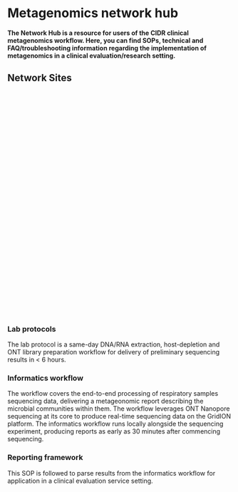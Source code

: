 <!-- Include jQuery directly -->
<script src="assets/js/jquery-1.8.2.js"></script>

# Metagenomics network hub

**The Network Hub is a resource for users of the CIDR clinical metagenomics workflow. Here, you can find SOPs, technical and FAQ/troubleshooting information regarding the implementation of metagenomics in a clinical evaluation/research setting.**

## Network Sites

<div class="card-body">
    <div id="ukMap" style="width: 100%; height: 500px; overflow: hidden;"></div>
</div>

<script>
    $(document).ready(function(){
        $('#ukMap').vectorMap({
            map: 'uk_mill',
            backgroundColor: "none",
            zoomOnScroll: false,
            zoomButtons: false,
            regionStyle: {initial: {fill: "lightgrey"}},
            markerStyle: {initial: {fill: '#005EB8', stroke: '#FFFFFF'}},
            focusOn: {
                scale: 1, // Adjust this value to set the zoom level
                x: 0.7, // X coordinate (0 to 1, left to right)
                y: 0.7, // Y coordinate (0 to 1, top to bottom)
                animate: false
            },
            markers: [
                {latLng: [51.4995, -0.1248], name: 'St. Thomas\' Hospital'},
                {latLng: [52.4862, -1.8904], name: 'University Hospitals Birmingham'},
                {latLng: [54.9783, -1.6178], name: 'Royal Victoria Infirmary - Newcastle'},
                {latLng: [51.752022, -1.257677], name: 'Oxford University Hospitals (OUH)'},
                {latLng: [50.9097, -1.4044], name: 'University Hospital Southampton'},
                {latLng: [51.5413, -0.1433], name: 'Great Ormond Street Hospital'},
                {latLng: [52.2053, 0.1218], name: 'Cambridge University Hospitals NHS Foundation Trust'},
                {latLng: [53.4839, -2.2446], name: 'Manchester University NHS Foundation Trust'},
                {latLng: [51.5558, -0.1398], name: 'University Collage London Hospital'},
            ],
            onRegionTipShow: function (e, label, code) {
                e.preventDefault();
            },
            onMarkerLabelShow: function(e, label, markerIndex){
                var markerName = this.markers[markerIndex].name;
                switch (markerName) {
                    case 'London':
                        label.html('Custom text for London');
                        break;
                    case 'Birmingham':
                        label.html('<b>Birmingham</b><br><p>Custom HTML content here...</p>');
                        break;
                    case 'Newcastle':
                        label.html('Custom text for Newcastle');
                        break;
                    case 'Sheffield':
                        label.html('Custom text for Sheffield');
                        break;
                    default:
                        label.html(markerName); // Fallback to default marker name
                        break;
                }
            }
        });
    });
</script>


### Lab protocols
The lab protocol is a same-day DNA/RNA extraction, host-depletion and ONT library preparation workflow for delivery of preliminary sequencing results in < 6 hours.

### Informatics workflow
The workflow covers the end-to-end processing of respiratory samples sequencing data, delivering a metageonomic report describing the microbial communities within them. The workflow leverages ONT Nanopore sequencing at its core to produce real-time sequencing data on the GridION platform. The informatics workflow runs locally alongside the sequencing experiment, producing reports as early as 30 minutes after commencing sequencing. 

### Reporting framework 
This SOP is followed to parse results from the informatics workflow for application in a clinical evaluation service setting.